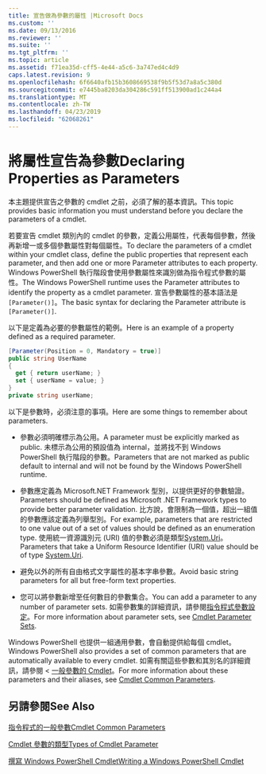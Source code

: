 ```yaml
---
title: 宣告做為參數的屬性 |Microsoft Docs
ms.custom: ''
ms.date: 09/13/2016
ms.reviewer: ''
ms.suite: ''
ms.tgt_pltfrm: ''
ms.topic: article
ms.assetid: f71ea35d-cff5-4e44-a5c6-3a747ed4c4d9
caps.latest.revision: 9
ms.openlocfilehash: 6f6640afb15b3608669538f9b5f53d7a8a5c380d
ms.sourcegitcommit: e7445ba8203da304286c591ff513900ad1c244a4
ms.translationtype: MT
ms.contentlocale: zh-TW
ms.lasthandoff: 04/23/2019
ms.locfileid: "62068261"
---
```

# <a name="declaring-properties-as-parameters"></a><span data-ttu-id="0d045-102">將屬性宣告為參數</span><span class="sxs-lookup"><span data-stu-id="0d045-102">Declaring Properties as Parameters</span></span>

<span data-ttu-id="0d045-103">本主題提供宣告之參數的 cmdlet 之前，必須了解的基本資訊。</span><span class="sxs-lookup"><span data-stu-id="0d045-103">This topic provides basic information you must understand before you declare the parameters of a cmdlet.</span></span>

<span data-ttu-id="0d045-104">若要宣告 cmdlet 類別內的 cmdlet 的參數，定義公用屬性，代表每個參數，然後再新增一或多個參數屬性對每個屬性。</span><span class="sxs-lookup"><span data-stu-id="0d045-104">To declare the parameters of a cmdlet within your cmdlet class, define the public properties that represent each parameter, and then add one or more Parameter attributes to each property.</span></span> <span data-ttu-id="0d045-105">Windows PowerShell 執行階段會使用參數屬性來識別做為指令程式參數的屬性。</span><span class="sxs-lookup"><span data-stu-id="0d045-105">The Windows PowerShell runtime uses the Parameter attributes to identify the property as a cmdlet parameter.</span></span> <span data-ttu-id="0d045-106">宣告參數屬性的基本語法是`[Parameter()]`。</span><span class="sxs-lookup"><span data-stu-id="0d045-106">The basic syntax for declaring the Parameter attribute is `[Parameter()]`.</span></span>

<span data-ttu-id="0d045-107">以下是定義為必要的參數屬性的範例。</span><span class="sxs-lookup"><span data-stu-id="0d045-107">Here is an example of a property defined as a required parameter.</span></span>

```csharp
[Parameter(Position = 0, Mandatory = true)]
public string UserName
{
  get { return userName; }
  set { userName = value; }
}
private string userName;
```

<span data-ttu-id="0d045-108">以下是參數時，必須注意的事項。</span><span class="sxs-lookup"><span data-stu-id="0d045-108">Here are some things to remember about parameters.</span></span>

- <span data-ttu-id="0d045-109">參數必須明確標示為公用。</span><span class="sxs-lookup"><span data-stu-id="0d045-109">A parameter must be explicitly marked as public.</span></span> <span data-ttu-id="0d045-110">未標示為公用的預設值為 internal，並將找不到 Windows PowerShell 執行階段的參數。</span><span class="sxs-lookup"><span data-stu-id="0d045-110">Parameters that are not marked as public default to internal and will not be found by the Windows PowerShell runtime.</span></span>

- <span data-ttu-id="0d045-111">參數應定義為 Microsoft.NET Framework 型別，以提供更好的參數驗證。</span><span class="sxs-lookup"><span data-stu-id="0d045-111">Parameters should be defined as Microsoft .NET Framework types to provide better parameter validation.</span></span> <span data-ttu-id="0d045-112">比方說，會限制為一個值，超出一組值的參數應該定義為列舉型別。</span><span class="sxs-lookup"><span data-stu-id="0d045-112">For example, parameters that are restricted to one value out of a set of values should be defined as an enumeration type.</span></span> <span data-ttu-id="0d045-113">使用統一資源識別元 (URI) 值的參數必須是類型[System.Uri](/dotnet/api/System.Uri)。</span><span class="sxs-lookup"><span data-stu-id="0d045-113">Parameters that take a Uniform Resource Identifier (URI) value should be of type [System.Uri](/dotnet/api/System.Uri).</span></span>

- <span data-ttu-id="0d045-114">避免以外的所有自由格式文字屬性的基本字串參數。</span><span class="sxs-lookup"><span data-stu-id="0d045-114">Avoid basic string parameters for all but free-form text properties.</span></span>

- <span data-ttu-id="0d045-115">您可以將參數新增至任何數目的參數集合。</span><span class="sxs-lookup"><span data-stu-id="0d045-115">You can add a parameter to any number of parameter sets.</span></span> <span data-ttu-id="0d045-116">如需參數集的詳細資訊，請參閱[指令程式參數設定](./cmdlet-parameter-sets.md)。</span><span class="sxs-lookup"><span data-stu-id="0d045-116">For more information about parameter sets, see [Cmdlet Parameter Sets](./cmdlet-parameter-sets.md).</span></span>

<span data-ttu-id="0d045-117">Windows PowerShell 也提供一組通用參數，會自動提供給每個 cmdlet。</span><span class="sxs-lookup"><span data-stu-id="0d045-117">Windows PowerShell also provides a set of common parameters that are automatically available to every cmdlet.</span></span> <span data-ttu-id="0d045-118">如需有關這些參數和其別名的詳細資訊，請參閱 <<c0> [ 一般參數的 Cmdlet](./common-parameter-names.md)。</span><span class="sxs-lookup"><span data-stu-id="0d045-118">For more information about these parameters and their aliases, see [Cmdlet Common Parameters](./common-parameter-names.md).</span></span>

## <a name="see-also"></a><span data-ttu-id="0d045-119">另請參閱</span><span class="sxs-lookup"><span data-stu-id="0d045-119">See Also</span></span>

[<span data-ttu-id="0d045-120">指令程式的一般參數</span><span class="sxs-lookup"><span data-stu-id="0d045-120">Cmdlet Common Parameters</span></span>](./common-parameter-names.md)

[<span data-ttu-id="0d045-121">Cmdlet 參數的類型</span><span class="sxs-lookup"><span data-stu-id="0d045-121">Types of Cmdlet Parameter</span></span>](./types-of-cmdlet-parameters.md)

[<span data-ttu-id="0d045-122">撰寫 Windows PowerShell Cmdlet</span><span class="sxs-lookup"><span data-stu-id="0d045-122">Writing a Windows PowerShell Cmdlet</span></span>](./writing-a-windows-powershell-cmdlet.md)

